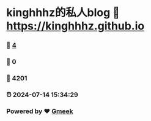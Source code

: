 # kinghhhz的私人blog :link: https://kinghhhz.github.io 
### :page_facing_up: [4](https://kinghhhz.github.io/tag.html) 
### :speech_balloon: 0 
### :hibiscus: 4201 
### :alarm_clock: 2024-07-14 15:34:29 
### Powered by :heart: [Gmeek](https://github.com/Meekdai/Gmeek)
